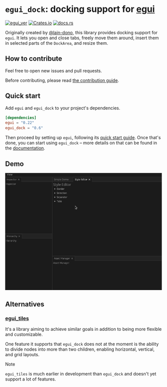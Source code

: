 # `egui_dock`: docking support for [egui](https://github.com/emilk/egui)

[![egui_ver](https://img.shields.io/badge/egui-0.22-blue)](https://github.com/emilk/egui)
[![Crates.io](https://img.shields.io/crates/v/egui_dock)](https://crates.io/crates/egui_dock)
[![docs.rs](https://img.shields.io/docsrs/egui_dock)](https://docs.rs/egui_dock/)

Originally created by [@lain-dono](https://github.com/lain-dono), this library provides docking support for `egui`.
It lets you open and close tabs, freely move them around, insert them in selected parts of the `DockArea`, and resize them.

## How to contribute

Feel free to open new issues and pull requests.

Before contributing, please read [the contribution guide](CONTRIBUTING.md).

## Quick start

Add `egui` and `egui_dock` to your project's dependencies.

```toml
[dependencies]
egui = "0.22"
egui_dock = "0.6"
```

Then proceed by setting up `egui`, following its [quick start guide](https://github.com/emilk/egui#quick-start).
Once that's done, you can start using `egui_dock` – more details on that can be found in the
[documentation](https://docs.rs/egui_dock/latest/egui_dock/).

## Demo

![demo](images/demo.gif "Demo")

## Alternatives

### [egui_tiles](https://https://github.com/rerun-io/egui_tiles) 

It's a library aiming to achieve similar goals in addition to being more flexible and customizable.

One feature it supports that `egui_dock` does not at the moment is the ability to divide nodes into more than two children,
enabling horizontal, vertical, and grid layouts.

> [!NOTE]
> `egui_tiles` is much earlier in development than `egui_dock` and doesn't yet support a lot of features.
